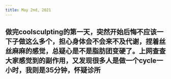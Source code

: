 ```yaml
---
title: May 2nd, 2021
---
```


## 做完coolsculpting的第一天，突然开始后悔不应该一下子做这么多个，担心身体会不会来不及代谢，捏着丝丝麻麻的感觉，总疑心是不是脂肪团变硬了。上网查查大家感觉到的副作用，又发现很多人是做一个cycle一小时，我则是35分钟，怀疑诊所
